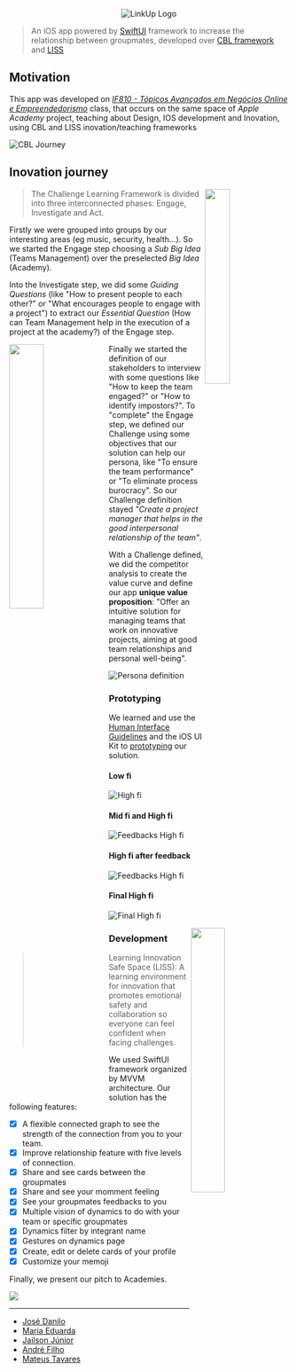 <p align="center">
  <img src=".github/logo.png" alt="LinkUp Logo">
</p>

> An iOS app powered by [SwiftUI](https://developer.apple.com/documentation/SwiftUI) framework to increase the relationship between groupmates, developed over [CBL framework](https://www.challengebasedlearning.org/framework/) and [LISS](https://medium.com/appledeveloperacademy-ufpe/um-espaço-seguro-para-a-aprendizagem-de-inovação-liss-26208fbb02a4)

## Motivation

This app was developed on [*IF810 - Tópicos Avançados em Negócios Online e Empreendedorismo*](https://www.developeracademy.cin.ufpe.br/foundations) class, that occurs on the same space of *Apple Academy* project, teaching about Design, IOS development and Inovation, using CBL and LISS inovation/teaching frameworks

![CBL Journey](.github/cbl.png)

## Inovation journey

<img align="right" width="30%" src=".github/home.gif">

> The Challenge Learning Framework is divided into three interconnected phases: Engage, Investigate and Act.

Firstly we were grouped into groups by our interesting areas (eg music, security, health...). So we started the Engage step choosing a *Sub Big Idea* (Teams Management) over the preselected *Big Idea* (Academy).

Into the Investigate step, we did some *Guiding Questions* (like "How to present people to each other?" or "What encourages people to engage with a project") to extract our *Essential Question* (How can Team Management help in the execution of a project at the academy?) of the Engage step.

<img align="left" width="35%" src="https://jailson-personal.s3.sa-east-1.amazonaws.com/images/codecademy-javascript/Screenshot_01.png">

Finally we started the definition of our stakeholders to interview with some questions like "How to keep the team engaged?" or "How to identify impostors?". To "complete" the Engage step, we defined our Challenge using some objectives that our solution can help our persona, like "To ensure the team performance" or "To eliminate process burocracy". So our Challenge definition stayed *"Create a project manager that helps in the good interpersonal relationship of the team"*.

With a Challenge defined, we did the competitor analysis to create the value curve and define our app **unique value proposition**: "Offer an intuitive solution for managing teams that work on innovative projects, aiming at good team relationships and personal well-being".

![Persona definition](.github/persona.jpg)

### Prototyping

We learned and use the [Human Interface Guidelines](https://developer.apple.com/design/human-interface-guidelines/) and the iOS UI Kit to [prototyping](https://www.figma.com/file/DwvcR5fshrIDC7t2NzjtiV/Foundations?node-id=0-1&t=2Ag3tGyyDL5cC9r4-0) our solution.

#### Low fi
![High fi](.github/lowfi.png)

#### Mid fi and High fi
![Feedbacks High fi](.github/midfi.jpg)

#### High fi after feedback
![Feedbacks High fi](.github/highfi2.png)

#### Final High fi
![Final High fi](.github/highfi3.png)

<img align="right" width="35%" src=".github/dynamics.gif">

### Development

> Learning Innovation Safe Space (LISS): A learning environment for innovation that promotes emotional safety and collaboration so everyone can feel confident when facing challenges.

We used SwiftUI framework organized by MVVM architecture. Our solution has the following features:

 - [x] A flexible connected graph to see the strength of the connection from you to your team.
 - [x] Improve relationship feature with five levels of connection.
 - [x] Share and see cards between the groupmates
 - [x] Share and see your momment feeling
 - [x] See your groupmates feedbacks to you
 - [x] Multiple vision of dynamics to do with your team or specific groupmates
 - [x] Dynamics filter by integrant name
 - [x] Gestures on dynamics page
 - [x] Create, edit or delete cards of your profile
 - [x] Customize your memoji

Finally, we present our pitch to Academies.

<a href="https://github.com/jdaniloc/linkup/graphs/contributors"><img src="https://contrib.rocks/image?repo=jdaniloc/linkup"/></a>

---

- [José Danilo](https://github.com/JDaniloC)
- [Maria Eduarda](https://github.com/Madu218)
- [Jailson Júnior](https://github.com/Jailsonsdsj)
- [André Filho](https://github.com/mrdedede)
- [Mateus Tavares](https://github.com/mateusnotgado)
